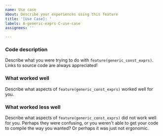 ```yaml
---
name: Use case
about: Describe your experiences using this feature
title: '[Use Case]: '
labels: A-generic-exprs C-use-case
assignees: ''

---
```


### Code description

Describe what you were trying to do with `feature(generic_const_exprs)`. Links to source code are always appreciated!

### What worked well

Describe what aspects of `feature(generic_const_exprs)` worked well for you.

### What worked less well

Describe what aspects of `feature(generic_const_exprs)` did not work well for you. Perhaps they were confusing, or you weren't able to get your code to compile the way you wanted? Or perhaps it was just not ergonomic.
